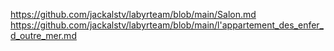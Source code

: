 https://github.com/jackalstv/labyrteam/blob/main/Salon.md
https://github.com/jackalstv/labyrteam/blob/main/l'appartement_des_enfer_d_outre_mer.md
